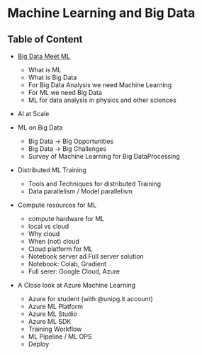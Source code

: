 # Machine Learning and Big Data

## Table of Content

- [Big Data Meet ML](2021-03-08-big_data_meet_ml.html)
  - What is ML
  - What is Big Data
  - For Big Data Analysis we need Machine Learning
  - For ML we need Big Data
  - ML for data analysis in physics and other sciences

- AI at Scale

- ML on Big Data
  - Big Data -> Big Opportunities
  - Big Data -> Big Challenges
  - Survey of Machine Learning for Big DataProcessing

- Distributed ML Training
  - Tools and Techniques for distributed Training
  - Data parallelism / Model parallelism

- Compute resources for ML
  - compute hardware for ML
  - local vs cloud
  - Why cloud
  - When (not) cloud
  - Cloud platform for ML
  - Notebook server ad Full server solution
  - Notebook: Colab, Gradient
  - Full serer: Google Cloud, Azure

- A Close look at Azure Machine Learning
  - Azure for student (with @unipg.it account)
  - Azure ML Platform
  - Azure ML Studio
  - Azure ML SDK
  - Training Workflow
  - ML Pipeline / ML OPS
  - Deploy
